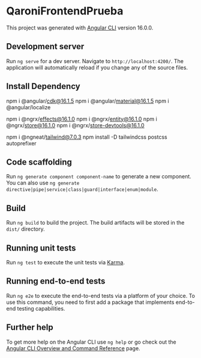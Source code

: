# QaroniFrontendPrueba

This project was generated with [Angular CLI](https://github.com/angular/angular-cli) version 16.0.0.

## Development server

Run `ng serve` for a dev server. Navigate to `http://localhost:4200/`. The application will automatically reload if you change any of the source files.

## Install Dependency
npm i @angular/cdk@16.1.5 
npm i @angular/material@16.1.5
npm i @angular/localize

npm i @ngrx/effects@16.1.0 
npm i @ngrx/entity@16.1.0 
npm i @ngrx/store@16.1.0 
npm i @ngrx/store-devtools@16.1.0

npm i @ngneat/tailwind@7.0.3 
npm install -D tailwindcss postcss autoprefixer

## Code scaffolding

Run `ng generate component component-name` to generate a new component. You can also use `ng generate directive|pipe|service|class|guard|interface|enum|module`.

## Build

Run `ng build` to build the project. The build artifacts will be stored in the `dist/` directory.

## Running unit tests

Run `ng test` to execute the unit tests via [Karma](https://karma-runner.github.io).

## Running end-to-end tests

Run `ng e2e` to execute the end-to-end tests via a platform of your choice. To use this command, you need to first add a package that implements end-to-end testing capabilities.

## Further help

To get more help on the Angular CLI use `ng help` or go check out the [Angular CLI Overview and Command Reference](https://angular.io/cli) page.
